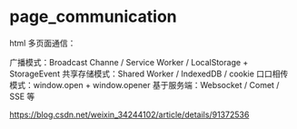 # page_communication

html 多页面通信：

广播模式：Broadcast Channe / Service Worker / LocalStorage + StorageEvent
共享存储模式：Shared Worker / IndexedDB / cookie
口口相传模式：window.open + window.opener
基于服务端：Websocket / Comet / SSE 等

https://blog.csdn.net/weixin_34244102/article/details/91372536
